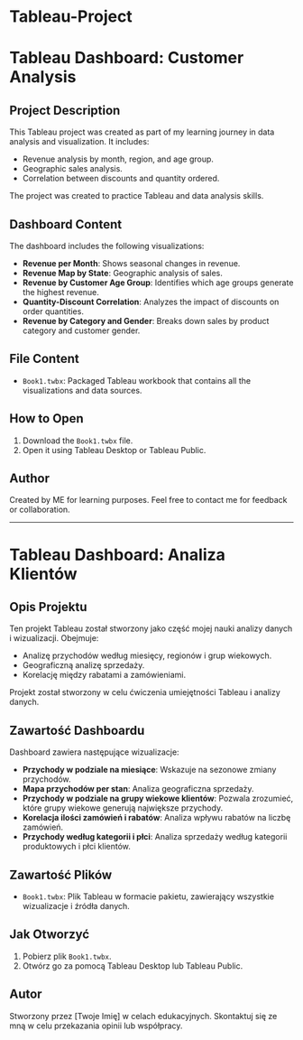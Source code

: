 # Tableau-Project
# Tableau Dashboard: Customer Analysis

## Project Description
This Tableau project was created as part of my learning journey in data analysis and visualization. It includes:
- Revenue analysis by month, region, and age group.
- Geographic sales analysis.
- Correlation between discounts and quantity ordered.

The project was created to practice Tableau and data analysis skills.

## Dashboard Content
The dashboard includes the following visualizations:
- **Revenue per Month**: Shows seasonal changes in revenue.
- **Revenue Map by State**: Geographic analysis of sales.
- **Revenue by Customer Age Group**: Identifies which age groups generate the highest revenue.
- **Quantity-Discount Correlation**: Analyzes the impact of discounts on order quantities.
- **Revenue by Category and Gender**: Breaks down sales by product category and customer gender.

## File Content
- `Book1.twbx`: Packaged Tableau workbook that contains all the visualizations and data sources.

## How to Open
1. Download the `Book1.twbx` file.
2. Open it using Tableau Desktop or Tableau Public.

## Author
Created by ME for learning purposes. Feel free to contact me for feedback or collaboration.

---

# Tableau Dashboard: Analiza Klientów

## Opis Projektu
Ten projekt Tableau został stworzony jako część mojej nauki analizy danych i wizualizacji. Obejmuje:
- Analizę przychodów według miesięcy, regionów i grup wiekowych.
- Geograficzną analizę sprzedaży.
- Korelację między rabatami a zamówieniami.

Projekt został stworzony w celu ćwiczenia umiejętności Tableau i analizy danych.

## Zawartość Dashboardu
Dashboard zawiera następujące wizualizacje:
- **Przychody w podziale na miesiące**: Wskazuje na sezonowe zmiany przychodów.
- **Mapa przychodów per stan**: Analiza geograficzna sprzedaży.
- **Przychody w podziale na grupy wiekowe klientów**: Pozwala zrozumieć, które grupy wiekowe generują największe przychody.
- **Korelacja ilości zamówień i rabatów**: Analiza wpływu rabatów na liczbę zamówień.
- **Przychody według kategorii i płci**: Analiza sprzedaży według kategorii produktowych i płci klientów.

## Zawartość Plików
- `Book1.twbx`: Plik Tableau w formacie pakietu, zawierający wszystkie wizualizacje i źródła danych.


## Jak Otworzyć
1. Pobierz plik `Book1.twbx`.
2. Otwórz go za pomocą Tableau Desktop lub Tableau Public.

## Autor
Stworzony przez [Twoje Imię] w celach edukacyjnych. Skontaktuj się ze mną w celu przekazania opinii lub współpracy.
